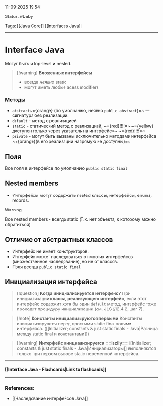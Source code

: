 
11-09-2025 19:54

Status: #baby

Tags: [[Java Core]] [[Interfaces Java]]

---
# Interface Java

Могут быть и top-level и nested.

>[!warning] **Вложенные интерфейсы**
> - всегда *неявно* static
> - могут иметь любые acess modifiers 


### Методы

- `abstract`~={orange} (по умолчанию, неявно `public abstract`)=~ — сигнатура без реализации.
- `default` - метод с реализацией
- `static` -  статический метод с реализацией, ~={red}!!!!=~ ~={yellow}доступен только через указатель на интерфейс=~ ~={red}!!!!=~
- `private` - могут быть вызваны исключительно методами интерфейса ~={orange}(в его реализации напрямую не доступны)=~

## Поля

Все поля в интерфейсе по умолчанию `public static final`


## Nested members

- Интерфейсы могут содержать nested классы, интерфейсы, enums, records.

> [!warning]
> Все nested members - всегда static
> (Т.к. нет объекта, к которому можно обратиться)


## Отличие от абстрактных классов

- Интерфейс не имеет конструкторов.
- Интерфейс может наследоваться от многих интерфейсов (множественное наследование), но не от классов.
- Поля всегда `public static final`.


## Инициализация интерфейса

>[!question] **Когда инициализируется интерфейс?**
>При инициализации **класса, реализующего интерфейс**, если этот интерфейс содержит хотя бы один `default` метод, интерфейс тоже проходит процедуру инициализации (см. JLS §12.4.2, шаг 7).


> [!note] **Константы инициализируются первыми**
> Константы инициализируются перед простыми static final полями интерфейса.
> ([[Initializer; constants & just static finals - Java|Разница между static final и константами]])


> [!warning] **Интерфейс инициализируется ==lazily==**
> [[Initializer; constants & just static finals - Java|Инициализаторы]] выполняются только при первом вызове static переменной интерфейса.


----
#### [[Interface Java - Flashcards|Link to flashcards]]



---
### References:
- [[Наследование интерфейсов Java]]

